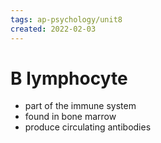```yaml
---
tags: ap-psychology/unit8 
created: 2022-02-03
---
```


# B lymphocyte

- part of the immune system
- found in bone marrow
- produce circulating antibodies 
